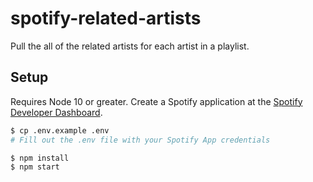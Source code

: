# spotify-related-artists

Pull the all of the related artists for each artist in a playlist.

## Setup

Requires Node 10 or greater. Create a Spotify application at the [Spotify Developer Dashboard](https://developer.spotify.com/dashboard).

```sh
$ cp .env.example .env
# Fill out the .env file with your Spotify App credentials

$ npm install
$ npm start
```
